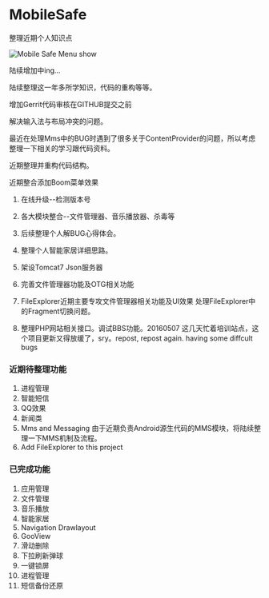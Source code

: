 # MobileSafe
整理近期个人知识点

![Mobile Safe Menu show](http://i.imgur.com/ZB1hLRN.png)

陆续增加中ing...

陆续整理这一年多所学知识，代码的重构等等。

增加Gerrit代码审核在GITHUB提交之前

解决输入法与布局冲突的问题。

最近在处理Mms中的BUG时遇到了很多关于ContentProvider的问题，所以考虑整理一下相关的学习跟代码资料。

近期整理并重构代码结构。

近期整合添加Boom菜单效果

1. 在线升级--检测版本号

2. 各大模块整合--文件管理器、音乐播放器、杀毒等

3. 后续整理个人解BUG心得体会。

4. 整理个人智能家居详细思路。

5. 架设Tomcat7 Json服务器

6. 完善文件管理器功能及OTG相关功能

7. FileExplorer近期主要专攻文件管理器相关功能及UI效果 处理FileExplorer中的Fragment切换问题。
8. 整理PHP网站相关接口。调试BBS功能。20160507 这几天忙着培训站点，这个项目更新又得放缓了，sry。repost, repost again. having some diffcult bugs

### 近期待整理功能

1. 进程管理	
2. 智能短信
3. QQ效果
4. 新闻类
5. Mms and Messaging 由于近期负责Android源生代码的MMS模块，将陆续整理一下MMS机制及流程。
6. Add FileExplorer to this project

### 已完成功能

1. 应用管理
2. 文件管理
3. 音乐播放
4. 智能家居
5. Navigation Drawlayout
6. GooView
7. 滑动删除
8. 下拉刷新弹球
9. 一键锁屏
10. 进程管理
11. 短信备份还原
